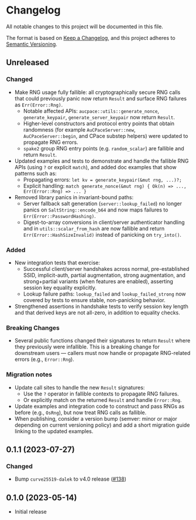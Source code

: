 # Changelog
All notable changes to this project will be documented in this file.

The format is based on [Keep a Changelog](https://keepachangelog.com/en/1.0.0/),
and this project adheres to [Semantic Versioning](https://semver.org/spec/v2.0.0/).

## Unreleased
### Changed
- Make RNG usage fully fallible: all cryptographically secure RNG calls that could previously panic now return `Result` and surface RNG failures as `Err(Error::Rng)`.
  - Notable affected APIs: `aucpace::utils::generate_nonce`, `generate_keypair`, `generate_server_keypair` now return `Result`.
  - Higher-level constructors and protocol entry points that obtain randomness (for example `AuCPaceServer::new`, `AuCPaceServer::begin`, and CPace substep helpers) were updated to propagate RNG errors.
  - `spake2` group RNG entry points (e.g. `random_scalar`) are fallible and return `Result`.
- Updated examples and tests to demonstrate and handle the fallible RNG APIs (using `?` or explicit `match`), and added doc examples that show patterns such as:
  - Propagating errors: `let kv = generate_keypair(&mut rng, ...)?;`
  - Explicit handling: `match generate_nonce(&mut rng) { Ok(n) => ..., Err(Error::Rng) => ... }`
- Removed library panics in invariant-bound paths:
  - Server fallback salt generation (`server::lookup_failed`) no longer panics on `SaltString::encode_b64` and now maps failures to `Err(Error::PasswordHashing)`.
  - Digest-to-array conversions in client/server authenticator handling and in `utils::scalar_from_hash` are now fallible and return `Err(Error::HashSizeInvalid)` instead of panicking on `try_into()`.

### Added
- New integration tests that exercise:
  - Successful client/server handshakes across normal, pre-established SSID, implicit-auth, partial augmentation, strong augmentation, and strong+partial variants (when features are enabled), asserting session key equality explicitly.
  - Lookup failure paths: `lookup_failed` and `lookup_failed_strong` now covered by tests to ensure stable, non-panicking behavior.
- Strengthened assertions in handshake tests to verify session key length and that derived keys are not all-zero, in addition to equality checks.

### Breaking Changes
- Several public functions changed their signatures to return `Result` where they previously were infallible. This is a breaking change for downstream users — callers must now handle or propagate RNG-related errors (e.g., `Error::Rng`).

### Migration notes
- Update call sites to handle the new `Result` signatures:
  - Use the `?` operator in fallible contexts to propagate RNG failures.
  - Or explicitly match on the returned `Result` and handle `Error::Rng`.
- Update examples and integration code to construct and pass RNGs as before (e.g., `OsRng`), but now treat RNG calls as fallible.
- When publishing, consider a version bump (semver: minor or major depending on current versioning policy) and add a short migration guide linking to the updated examples.

## 0.1.1 (2023-07-27)
### Changed
- Bump `curve25519-dalek` to v4.0 release ([#138])

[#138]: https://github.com/RustCrypto/PAKEs/pull/138

## 0.1.0 (2023-05-14)
- Initial release
